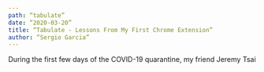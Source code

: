 ```yaml
---
path: “tabulate”
date: “2020-03-20”
title: “Tabulate - Lessons From My First Chrome Extension”
author: “Sergio Garcia”
---
```


During the first few days of the COVID-19 quarantine, my friend Jeremy Tsai 

